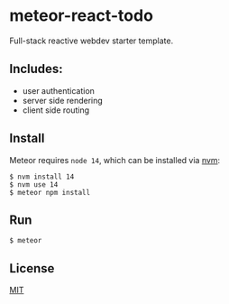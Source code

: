 # meteor-react-todo

Full-stack reactive webdev starter template.

## Includes:
- user authentication
- server side rendering
- client side routing

## Install

Meteor requires `node 14`, which can be installed via [nvm](https://github.com/nvm-sh/nvm):

```
$ nvm install 14
$ nvm use 14
$ meteor npm install
```

## Run

```
$ meteor
```

## License
[MIT](/LICENSE)
